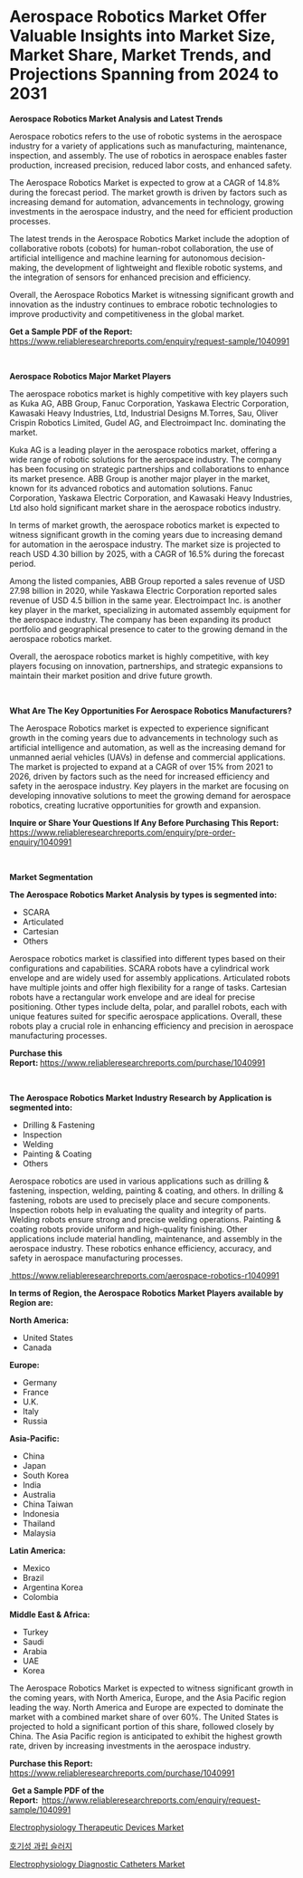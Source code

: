<p><h1>Aerospace Robotics Market Offer Valuable Insights into Market Size, Market Share, Market Trends, and Projections Spanning from 2024 to 2031</h1></p><p><strong>Aerospace Robotics Market Analysis and Latest Trends</strong></p>
<p><p>Aerospace robotics refers to the use of robotic systems in the aerospace industry for a variety of applications such as manufacturing, maintenance, inspection, and assembly. The use of robotics in aerospace enables faster production, increased precision, reduced labor costs, and enhanced safety.</p><p>The Aerospace Robotics Market is expected to grow at a CAGR of 14.8% during the forecast period. The market growth is driven by factors such as increasing demand for automation, advancements in technology, growing investments in the aerospace industry, and the need for efficient production processes.</p><p>The latest trends in the Aerospace Robotics Market include the adoption of collaborative robots (cobots) for human-robot collaboration, the use of artificial intelligence and machine learning for autonomous decision-making, the development of lightweight and flexible robotic systems, and the integration of sensors for enhanced precision and efficiency.</p><p>Overall, the Aerospace Robotics Market is witnessing significant growth and innovation as the industry continues to embrace robotic technologies to improve productivity and competitiveness in the global market.</p></p>
<p><strong>Get a Sample PDF of the Report:&nbsp;</strong> <a href="https://www.reliableresearchreports.com/enquiry/request-sample/1040991">https://www.reliableresearchreports.com/enquiry/request-sample/1040991</a></p>
<p>&nbsp;</p>
<p><strong>Aerospace Robotics Major Market Players</strong></p>
<p><p>The aerospace robotics market is highly competitive with key players such as Kuka AG, ABB Group, Fanuc Corporation, Yaskawa Electric Corporation, Kawasaki Heavy Industries, Ltd, Industrial Designs M.Torres, Sau, Oliver Crispin Robotics Limited, Gudel AG, and Electroimpact Inc. dominating the market.</p><p>Kuka AG is a leading player in the aerospace robotics market, offering a wide range of robotic solutions for the aerospace industry. The company has been focusing on strategic partnerships and collaborations to enhance its market presence. ABB Group is another major player in the market, known for its advanced robotics and automation solutions. Fanuc Corporation, Yaskawa Electric Corporation, and Kawasaki Heavy Industries, Ltd also hold significant market share in the aerospace robotics industry.</p><p>In terms of market growth, the aerospace robotics market is expected to witness significant growth in the coming years due to increasing demand for automation in the aerospace industry. The market size is projected to reach USD 4.30 billion by 2025, with a CAGR of 16.5% during the forecast period.</p><p>Among the listed companies, ABB Group reported a sales revenue of USD 27.98 billion in 2020, while Yaskawa Electric Corporation reported sales revenue of USD 4.5 billion in the same year. Electroimpact Inc. is another key player in the market, specializing in automated assembly equipment for the aerospace industry. The company has been expanding its product portfolio and geographical presence to cater to the growing demand in the aerospace robotics market.</p><p>Overall, the aerospace robotics market is highly competitive, with key players focusing on innovation, partnerships, and strategic expansions to maintain their market position and drive future growth.</p></p>
<p>&nbsp;</p>
<p><strong>What Are The Key Opportunities For Aerospace Robotics Manufacturers?</strong></p>
<p><p>The Aerospace Robotics market is expected to experience significant growth in the coming years due to advancements in technology such as artificial intelligence and automation, as well as the increasing demand for unmanned aerial vehicles (UAVs) in defense and commercial applications. The market is projected to expand at a CAGR of over 15% from 2021 to 2026, driven by factors such as the need for increased efficiency and safety in the aerospace industry. Key players in the market are focusing on developing innovative solutions to meet the growing demand for aerospace robotics, creating lucrative opportunities for growth and expansion.</p></p>
<p><strong>Inquire or Share Your Questions If Any Before Purchasing This Report:</strong> <a href="https://www.reliableresearchreports.com/enquiry/pre-order-enquiry/1040991">https://www.reliableresearchreports.com/enquiry/pre-order-enquiry/1040991</a></p>
<p>&nbsp;</p>
<p><strong>Market Segmentation</strong></p>
<p><strong>The Aerospace Robotics Market Analysis by types is segmented into:</strong></p>
<p><ul><li>SCARA</li><li>Articulated</li><li>Cartesian</li><li>Others</li></ul></p>
<p><p>Aerospace robotics market is classified into different types based on their configurations and capabilities. SCARA robots have a cylindrical work envelope and are widely used for assembly applications. Articulated robots have multiple joints and offer high flexibility for a range of tasks. Cartesian robots have a rectangular work envelope and are ideal for precise positioning. Other types include delta, polar, and parallel robots, each with unique features suited for specific aerospace applications. Overall, these robots play a crucial role in enhancing efficiency and precision in aerospace manufacturing processes.</p></p>
<p><strong>Purchase this Report:&nbsp;</strong><a href="https://www.reliableresearchreports.com/purchase/1040991">https://www.reliableresearchreports.com/purchase/1040991</a></p>
<p>&nbsp;</p>
<p><strong>The Aerospace Robotics Market Industry Research by Application is segmented into:</strong></p>
<p><ul><li>Drilling & Fastening</li><li>Inspection</li><li>Welding</li><li>Painting & Coating</li><li>Others</li></ul></p>
<p><p>Aerospace robotics are used in various applications such as drilling & fastening, inspection, welding, painting & coating, and others. In drilling & fastening, robots are used to precisely place and secure components. Inspection robots help in evaluating the quality and integrity of parts. Welding robots ensure strong and precise welding operations. Painting & coating robots provide uniform and high-quality finishing. Other applications include material handling, maintenance, and assembly in the aerospace industry. These robotics enhance efficiency, accuracy, and safety in aerospace manufacturing processes.</p></p>
<p><a href="https://www.reliableresearchreports.com/aerospace-robotics-r1040991">&nbsp;https://www.reliableresearchreports.com/aerospace-robotics-r1040991</a></p>
<p><strong>In terms of Region, the Aerospace Robotics Market Players available by Region are:</strong></p>
<p>
    <p> <strong> North America: </strong>
        <ul>
            <li>United States</li>
            <li>Canada</li>
        </ul>
        </p> 
    <p> <strong> Europe: </strong>
        <ul>
            <li>Germany</li>
            <li>France</li>
            <li>U.K.</li>
            <li>Italy</li>
            <li>Russia</li>
        </ul>
        </p> 
    <p> <strong> Asia-Pacific: </strong>
        <ul>
            <li>China</li>
            <li>Japan</li>
            <li>South Korea</li>
            <li>India</li>
            <li>Australia</li>
            <li>China Taiwan</li>
            <li>Indonesia</li>
            <li>Thailand</li>
            <li>Malaysia</li>
        </ul>
        </p> 
    <p> <strong> Latin America: </strong>
        <ul>
            <li>Mexico</li>
            <li>Brazil</li>
            <li>Argentina Korea</li>
            <li>Colombia</li>
        </ul>
        </p> 
    <p> <strong> Middle East & Africa: </strong>
        <ul>
            <li>Turkey</li>
            <li>Saudi</li>
            <li>Arabia</li>
            <li>UAE</li>
            <li>Korea</li>
        </ul>
    </p>
    </p>
<p><p>The Aerospace Robotics Market is expected to witness significant growth in the coming years, with North America, Europe, and the Asia Pacific region leading the way. North America and Europe are expected to dominate the market with a combined market share of over 60%. The United States is projected to hold a significant portion of this share, followed closely by China. The Asia Pacific region is anticipated to exhibit the highest growth rate, driven by increasing investments in the aerospace industry.</p></p>
<p><strong>Purchase this Report: </strong><a href="https://www.reliableresearchreports.com/purchase/1040991">https://www.reliableresearchreports.com/purchase/1040991</a></p>
<p>&nbsp;<strong>Get a Sample PDF of the Report:&nbsp;&nbsp;</strong><a href="https://www.reliableresearchreports.com/enquiry/request-sample/1040991">https://www.reliableresearchreports.com/enquiry/request-sample/1040991</a></p>
<p><strong></strong></p>
<p><p><a href="https://thundering-castanet-c65.notion.site/Electrophysiology-Therapeutic-Devices-Market-Trends-Forecast-and-Competitive-Analysis-to-2031-fbf08408b0d64c22bfc4ab22bb366fb7">Electrophysiology Therapeutic Devices Market</a></p><p><a href="https://medium.com/@tarynhermanii/%EC%9C%A0%EC%82%B0%EA%B7%A0%EC%84%B1-%EC%8A%AC%EB%9F%AC%EC%A7%80%EB%A5%BC-%ED%9A%8C%EB%B6%84%EC%8B%9C%EC%BC%9C%EC%A3%BC%EB%8A%94-%EC%9C%A0%EC%82%B0%EA%B7%A0%EC%84%B1-%EC%8A%AC%EB%9F%AC%EC%A7%80-%EC%8B%9C%EC%9E%A5%EC%9D%80-%EC%8B%9C%EC%9E%A5-%EC%A0%90%EC%9C%A0%EC%9C%A8-%EC%8B%9C%EC%9E%A5-%ED%8A%B8%EB%A0%8C%EB%93%9C-%EB%B0%8F-%EC%8B%9C%EC%9E%A5-%EC%84%B1%EC%9E%A5%EC%97%90-%EB%8C%80%ED%95%9C-%EC%A0%95%EB%B3%B4%EB%A5%BC-%EC%A0%9C%EA%B3%B5%ED%95%A9%EB%8B%88%EB%8B%A4-21bd489fac28">호기성 과립 슬러지</a></p><p><a href="https://bubble-tree-ea4.notion.site/Electrophysiology-Diagnostic-Catheters-Market-Competitive-Analysis-Market-Trends-and-Forecast-to-2-59e56ef2aa9e49e0b736feca81b0fb54">Electrophysiology Diagnostic Catheters Market</a></p></p>